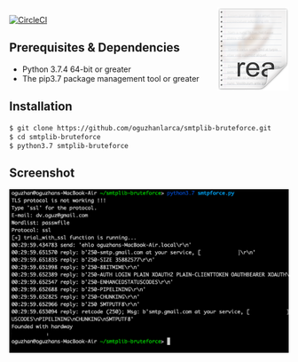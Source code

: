 <img src="icon.png" align="right" />

[![CircleCI](https://circleci.com/gh/oguzhanlarca/smtplib-bruteforce/tree/master.svg?style=svg)](https://circleci.com/gh/oguzhanlarca/smtplib-bruteforce/tree/master)

## Prerequisites & Dependencies
*   Python 3.7.4 64-bit or greater
*   The pip3.7 package management tool or greater

## Installation
```
$ git clone https://github.com/oguzhanlarca/smtplib-bruteforce.git
$ cd smtplib-bruteforce
$ python3.7 smtplib-bruteforce
```

## Screenshot
<img src="screenshot.png" align="left" />